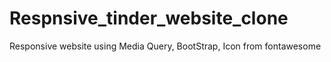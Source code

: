# Respnsive_tinder_website_clone
Responsive website using Media Query, BootStrap, Icon from fontawesome

